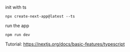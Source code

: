 init with ts
```
npx create-next-app@latest --ts
```

run the app
```
npm run dev
```

Tutorial:
https://nextjs.org/docs/basic-features/typescript

